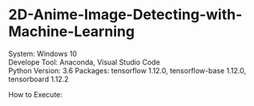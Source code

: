 # 2D-Anime-Image-Detecting-with-Machine-Learning
System: Windows 10   
Develope Tool: Anaconda, Visual Studio Code  
Python Version: 3.6
Packages: tensorflow 1.12.0, tensorflow-base 1.12.0, tensorboard 1.12.2  

How to Execute:  
